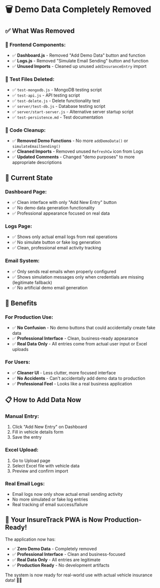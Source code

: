 # 🗑️ Demo Data Completely Removed

## ✅ What Was Removed

### 🔧 **Frontend Components:**
- ✅ **Dashboard.js** - Removed "Add Demo Data" button and function
- ✅ **Logs.js** - Removed "Simulate Email Sending" button and function
- ✅ **Unused Imports** - Cleaned up unused `addInsuranceEntry` import

### 📁 **Test Files Deleted:**
- ✅ `test-mongodb.js` - MongoDB testing script
- ✅ `test-api.js` - API testing script  
- ✅ `test-delete.js` - Delete functionality test
- ✅ `server/test-db.js` - Database testing script
- ✅ `server/start-server.js` - Alternative server startup script
- ✅ `test-persistence.md` - Test documentation

### 🧹 **Code Cleanup:**
- ✅ **Removed Demo Functions** - No more `addDemoData()` or `simulateEmailSending()`
- ✅ **Cleaned Imports** - Removed unused `RefreshCw` icon from Logs
- ✅ **Updated Comments** - Changed "demo purposes" to more appropriate descriptions

## 🎯 **Current State**

### **Dashboard Page:**
- ✅ Clean interface with only "Add New Entry" button
- ✅ No demo data generation functionality
- ✅ Professional appearance focused on real data

### **Logs Page:**
- ✅ Shows only actual email logs from real operations
- ✅ No simulate button or fake log generation
- ✅ Clean, professional email activity tracking

### **Email System:**
- ✅ Only sends real emails when properly configured
- ✅ Shows simulation messages only when credentials are missing (legitimate fallback)
- ✅ No artificial demo email generation

## 🚀 **Benefits**

### **For Production Use:**
- ✅ **No Confusion** - No demo buttons that could accidentally create fake data
- ✅ **Professional Interface** - Clean, business-ready appearance
- ✅ **Real Data Only** - All entries come from actual user input or Excel uploads

### **For Users:**
- ✅ **Cleaner UI** - Less clutter, more focused interface
- ✅ **No Accidents** - Can't accidentally add demo data to production
- ✅ **Professional Feel** - Looks like a real business application

## 📋 **How to Add Data Now**

### **Manual Entry:**
1. Click "Add New Entry" on Dashboard
2. Fill in vehicle details form
3. Save the entry

### **Excel Upload:**
1. Go to Upload page
2. Select Excel file with vehicle data
3. Preview and confirm import

### **Real Email Logs:**
- Email logs now only show actual email sending activity
- No more simulated or fake log entries
- Real tracking of email success/failure

## 🎉 **Your InsureTrack PWA is Now Production-Ready!**

The application now has:
- ✅ **Zero Demo Data** - Completely removed
- ✅ **Professional Interface** - Clean and business-focused
- ✅ **Real Data Only** - All entries are legitimate
- ✅ **Production Ready** - No development artifacts

The system is now ready for real-world use with actual vehicle insurance data! 🚗✨